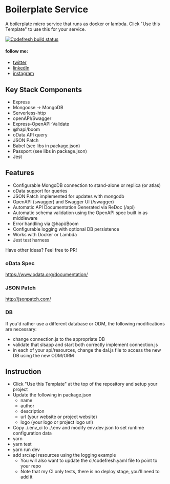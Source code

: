 # Boilerplate Service

A boilerplate micro service that runs as docker or lambda. Click "Use this Template" to use this for your service.

<a href="https%3A%2F%2Fg.codefresh.io%2Fpipelines%2FBoilerplate%20Validate%2Fbuilds%3FrepoOwner%3DtheBoEffect%26repoName%3Dboilerplate%26serviceName%3DtheBoEffect%252Fboilerplate%26filter%3Dtrigger%3Abuild~Build%3Bbranch%3Amaster%3Bpipeline%3A5e7d486f66ad133bda1c9c8a~Boilerplate%20Validate">
	<img alt="Codefresh build status" src="https://g.codefresh.io/api/badges/pipeline/theboeffect/Boilerplate%2FBoilerplate%20Validate?branch=master&key=eyJhbGciOiJIUzI1NiJ9.NWM5ZjllOTZhMDg1Y2U4Y2NjZjc0ZTJk.vqyjrxOGid6-GptYbV-d5_hzZ9UcK96DhMCo3q3PbGc&type=cf-1">
</a>

#### follow me:
* [twitter](https://twitter.com/theboeffect)
* [linkedIn](https://www.linkedin.com/in/bmotlagh/)
* [instagram](https://www.instagram.com/theboeffect/)

## Key Stack Components

* Express
* Mongoose -> MongoDB
* Serverless-http
* openAPI/Swagger
* Express-OpenAPI-Validate
* @hapi/boom
* oData API query
* JSON Patch
* Babel (see libs in package.json)
* Passport (see libs in package.json)
* Jest

## Features

* Configurable MongoDB connection to stand-alone or replica (or atlas)
* oData support for queries
* JSON Patch implemented for updates with mongodb
* OpenAPI (swagger) and Swagger UI (/swagger)
* Automatic API Documentation Generated via ReDoc (/api)
* Automatic schema validation using the OpenAPI spec built in as middleware
* Error handling via @hapi/Boom
* Configurable logging with optional DB persistence
* Works with Docker or Lambda
* Jest test harness

Have other ideas? Feel free to PR!

### oData Spec

https://www.odata.org/documentation/

### JSON Patch

http://jsonpatch.com/

### DB

If you'd rather use a different database or ODM, the following modifications are necessary:

* change connection.js to the appropriate DB
* validate that slsapp and start both correctly implement connection.js
* in each of your api/resources, change the dal.js file to access the new DB using the new ODM/ORM

## Instruction

* Click "Use this Template" at the top  of the repository and setup your project
* Update the following in package.json
    * name
    * author
    * description
    * url (your website or project website)
    * logo (your logo or project logo url)
* Copy ./.env_ci to ./.env and modify env.dev.json to set runtime configuration data
* yarn
* yarn test
* yarn run dev
* add src/api resources using the logging example
    * You will also want to update the ci/codefresh.yaml file to point to your repo
    * Note that my CI only tests, there is no deploy stage, you'll need to add it
